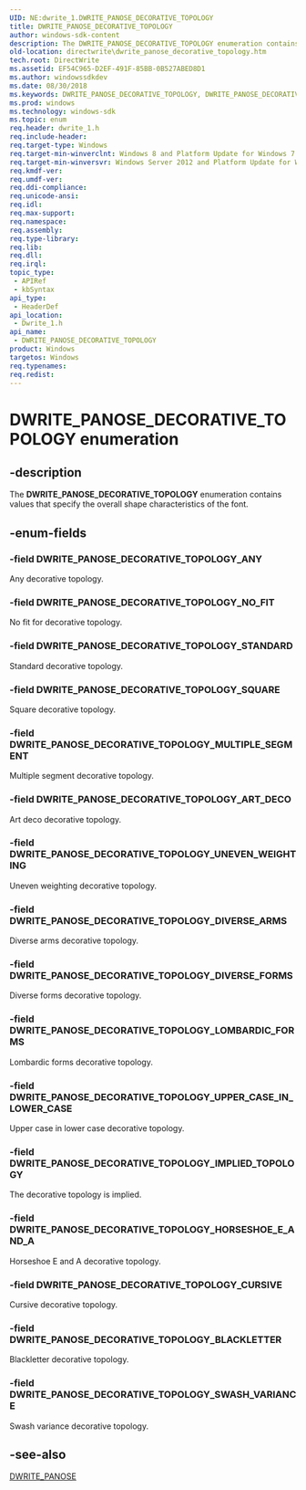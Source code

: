```yaml
---
UID: NE:dwrite_1.DWRITE_PANOSE_DECORATIVE_TOPOLOGY
title: DWRITE_PANOSE_DECORATIVE_TOPOLOGY
author: windows-sdk-content
description: The DWRITE_PANOSE_DECORATIVE_TOPOLOGY enumeration contains values that specify the overall shape characteristics of the font.
old-location: directwrite\dwrite_panose_decorative_topology.htm
tech.root: DirectWrite
ms.assetid: EF54C965-D2EF-491F-85BB-0B527ABED8D1
ms.author: windowssdkdev
ms.date: 08/30/2018
ms.keywords: DWRITE_PANOSE_DECORATIVE_TOPOLOGY, DWRITE_PANOSE_DECORATIVE_TOPOLOGY enumeration [Direct Write], DWRITE_PANOSE_DECORATIVE_TOPOLOGY_ANY, DWRITE_PANOSE_DECORATIVE_TOPOLOGY_ART_DECO, DWRITE_PANOSE_DECORATIVE_TOPOLOGY_BLACKLETTER, DWRITE_PANOSE_DECORATIVE_TOPOLOGY_CURSIVE, DWRITE_PANOSE_DECORATIVE_TOPOLOGY_DIVERSE_ARMS, DWRITE_PANOSE_DECORATIVE_TOPOLOGY_DIVERSE_FORMS, DWRITE_PANOSE_DECORATIVE_TOPOLOGY_HORSESHOE_E_AND_A, DWRITE_PANOSE_DECORATIVE_TOPOLOGY_IMPLIED_TOPOLOGY, DWRITE_PANOSE_DECORATIVE_TOPOLOGY_LOMBARDIC_FORMS, DWRITE_PANOSE_DECORATIVE_TOPOLOGY_MULTIPLE_SEGMENT, DWRITE_PANOSE_DECORATIVE_TOPOLOGY_NO_FIT, DWRITE_PANOSE_DECORATIVE_TOPOLOGY_SQUARE, DWRITE_PANOSE_DECORATIVE_TOPOLOGY_STANDARD, DWRITE_PANOSE_DECORATIVE_TOPOLOGY_SWASH_VARIANCE, DWRITE_PANOSE_DECORATIVE_TOPOLOGY_UNEVEN_WEIGHTING, DWRITE_PANOSE_DECORATIVE_TOPOLOGY_UPPER_CASE_IN_LOWER_CASE, directwrite.dwrite_panose_decorative_topology, dwrite_1/DWRITE_PANOSE_DECORATIVE_TOPOLOGY, dwrite_1/DWRITE_PANOSE_DECORATIVE_TOPOLOGY_ANY, dwrite_1/DWRITE_PANOSE_DECORATIVE_TOPOLOGY_ART_DECO, dwrite_1/DWRITE_PANOSE_DECORATIVE_TOPOLOGY_BLACKLETTER, dwrite_1/DWRITE_PANOSE_DECORATIVE_TOPOLOGY_CURSIVE, dwrite_1/DWRITE_PANOSE_DECORATIVE_TOPOLOGY_DIVERSE_ARMS, dwrite_1/DWRITE_PANOSE_DECORATIVE_TOPOLOGY_DIVERSE_FORMS, dwrite_1/DWRITE_PANOSE_DECORATIVE_TOPOLOGY_HORSESHOE_E_AND_A, dwrite_1/DWRITE_PANOSE_DECORATIVE_TOPOLOGY_IMPLIED_TOPOLOGY, dwrite_1/DWRITE_PANOSE_DECORATIVE_TOPOLOGY_LOMBARDIC_FORMS, dwrite_1/DWRITE_PANOSE_DECORATIVE_TOPOLOGY_MULTIPLE_SEGMENT, dwrite_1/DWRITE_PANOSE_DECORATIVE_TOPOLOGY_NO_FIT, dwrite_1/DWRITE_PANOSE_DECORATIVE_TOPOLOGY_SQUARE, dwrite_1/DWRITE_PANOSE_DECORATIVE_TOPOLOGY_STANDARD, dwrite_1/DWRITE_PANOSE_DECORATIVE_TOPOLOGY_SWASH_VARIANCE, dwrite_1/DWRITE_PANOSE_DECORATIVE_TOPOLOGY_UNEVEN_WEIGHTING, dwrite_1/DWRITE_PANOSE_DECORATIVE_TOPOLOGY_UPPER_CASE_IN_LOWER_CASE
ms.prod: windows
ms.technology: windows-sdk
ms.topic: enum
req.header: dwrite_1.h
req.include-header: 
req.target-type: Windows
req.target-min-winverclnt: Windows 8 and Platform Update for Windows 7 [desktop apps only]
req.target-min-winversvr: Windows Server 2012 and Platform Update for Windows Server 2008 R2 [desktop apps only]
req.kmdf-ver: 
req.umdf-ver: 
req.ddi-compliance: 
req.unicode-ansi: 
req.idl: 
req.max-support: 
req.namespace: 
req.assembly: 
req.type-library: 
req.lib: 
req.dll: 
req.irql: 
topic_type:
 - APIRef
 - kbSyntax
api_type:
 - HeaderDef
api_location:
 - Dwrite_1.h
api_name:
 - DWRITE_PANOSE_DECORATIVE_TOPOLOGY
product: Windows
targetos: Windows
req.typenames: 
req.redist: 
---
```


# DWRITE_PANOSE_DECORATIVE_TOPOLOGY enumeration


## -description


The <b>DWRITE_PANOSE_DECORATIVE_TOPOLOGY</b> enumeration contains values that specify the overall shape characteristics of the font.


## -enum-fields




### -field DWRITE_PANOSE_DECORATIVE_TOPOLOGY_ANY

Any decorative topology.


### -field DWRITE_PANOSE_DECORATIVE_TOPOLOGY_NO_FIT

No fit for decorative topology.


### -field DWRITE_PANOSE_DECORATIVE_TOPOLOGY_STANDARD

Standard decorative topology.


### -field DWRITE_PANOSE_DECORATIVE_TOPOLOGY_SQUARE

Square decorative topology.


### -field DWRITE_PANOSE_DECORATIVE_TOPOLOGY_MULTIPLE_SEGMENT

Multiple segment decorative topology.


### -field DWRITE_PANOSE_DECORATIVE_TOPOLOGY_ART_DECO

Art deco decorative topology.


### -field DWRITE_PANOSE_DECORATIVE_TOPOLOGY_UNEVEN_WEIGHTING

Uneven weighting decorative topology.


### -field DWRITE_PANOSE_DECORATIVE_TOPOLOGY_DIVERSE_ARMS

Diverse arms decorative topology.


### -field DWRITE_PANOSE_DECORATIVE_TOPOLOGY_DIVERSE_FORMS

Diverse forms decorative topology.


### -field DWRITE_PANOSE_DECORATIVE_TOPOLOGY_LOMBARDIC_FORMS

Lombardic forms decorative topology.


### -field DWRITE_PANOSE_DECORATIVE_TOPOLOGY_UPPER_CASE_IN_LOWER_CASE

Upper case in lower case decorative topology.


### -field DWRITE_PANOSE_DECORATIVE_TOPOLOGY_IMPLIED_TOPOLOGY

The decorative topology is implied.


### -field DWRITE_PANOSE_DECORATIVE_TOPOLOGY_HORSESHOE_E_AND_A

Horseshoe E and A decorative topology.


### -field DWRITE_PANOSE_DECORATIVE_TOPOLOGY_CURSIVE

Cursive decorative topology.


### -field DWRITE_PANOSE_DECORATIVE_TOPOLOGY_BLACKLETTER

Blackletter decorative topology.


### -field DWRITE_PANOSE_DECORATIVE_TOPOLOGY_SWASH_VARIANCE

Swash variance decorative topology.


## -see-also




<a href="https://msdn.microsoft.com/B65B4C8E-1CA0-47AC-AA3F-8F2EACC5C11A">DWRITE_PANOSE</a>
 

 

